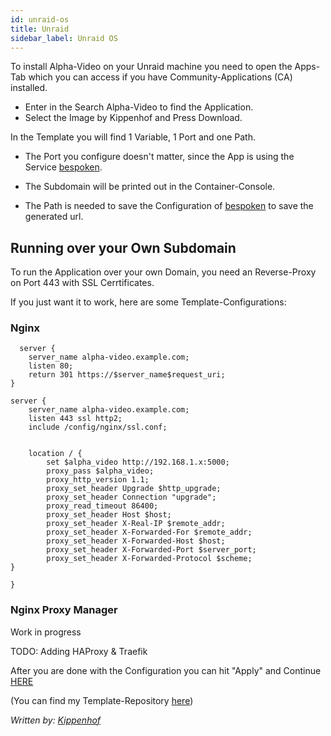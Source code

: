 ```yaml
---
id: unraid-os
title: Unraid
sidebar_label: Unraid OS
---
```


To install Alpha-Video on your Unraid machine you need to open the Apps-Tab which you can access if you have Community-Applications (CA) installed.

* Enter in the Search Alpha-Video to find the Application.
* Select the Image by Kippenhof and Press Download.

In the Template you will find 1 Variable, 1 Port and one Path.

* The Port you configure doesn't matter, since the App is using the Service [bespoken](https://bespoken.io).


* The Subdomain will be printed out in the Container-Console.

* The Path is needed to save the Configuration of [bespoken](https://bespoken.io) to save the generated url.


## Running over your Own Subdomain


To run the Application over your own Domain, you need an Reverse-Proxy on Port 443 with SSL Cerrtificates.

If you just want it to work, here are some Template-Configurations:


### Nginx
```
  server {
    server_name alpha-video.example.com;
    listen 80;
    return 301 https://$server_name$request_uri;
}

server {
    server_name alpha-video.example.com;
    listen 443 ssl http2;
    include /config/nginx/ssl.conf;


    location / {
        set $alpha_video http://192.168.1.x:5000;
        proxy_pass $alpha_video;
        proxy_http_version 1.1;
        proxy_set_header Upgrade $http_upgrade;
        proxy_set_header Connection "upgrade";
        proxy_read_timeout 86400;
        proxy_set_header Host $host;
        proxy_set_header X-Real-IP $remote_addr;
        proxy_set_header X-Forwarded-For $remote_addr;
        proxy_set_header X-Forwarded-Host $host;
        proxy_set_header X-Forwarded-Port $server_port;
        proxy_set_header X-Forwarded-Protocol $scheme;
}

}
```
### Nginx Proxy Manager

Work in progress 

TODO: Adding HAProxy & Traefik



After you are done with the Configuration you can hit "Apply" and Continue [HERE](https://alpha-video.andrewstech.me/docs/doc4)




(You can find my Template-Repository [here](https://github.com/Kippenhof/docker-templates))


*Written by: [Kippenhof](https://github.com/Kippenhof)*
